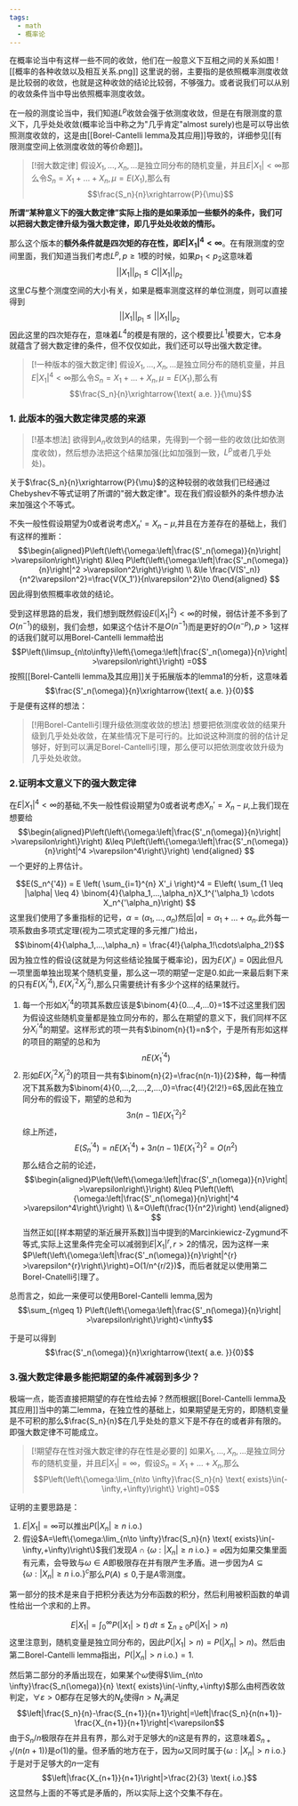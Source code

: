 ```yaml
---
tags:
  - math
  - 概率论
---
```


在概率论当中有这样一些不同的收敛，他们在一般意义下互相之间的关系如图
![[概率的各种收敛以及相互关系.png]]
这里说的弱，主要指的是依照概率测度收敛是比较弱的收敛，也就是这种收敛的结论比较弱，不够强力。或者说我们可以从别的收敛条件当中导出依照概率测度收敛。

在一般的测度论当中，我们知道$L^p$收敛会强于依测度收敛，但是在有限测度的意义下，几乎处处收敛(概率论当中称之为"几乎肯定"almost surely)也是可以导出依照测度收敛的，这是由[[Borel-Cantelli lemma及其应用]]导致的，详细参见[[有限测度空间上依测度收敛的等价命题]]。

> [!弱大数定律]
> 假设$X_1,...,X_n,...$是独立同分布的随机变量，并且$E|X_1|<\infty$那么令$S_n = X_1+...+X_n,\mu=E(X_1)$,那么有$$\frac{S_n}{n}\xrightarrow{P}{\mu}$$

**所谓“某种意义下的强大数定律”实际上指的是如果添加一些额外的条件，我们可以把弱大数定律升级为强大数定律，即几乎处处收敛的情形。**

那么这个版本的**额外条件就是四次矩的存在性，即$E|X_1|^4<\infty$**。在有限测度的空间里面，我们知道当我们考虑$L^p,p\geq 1$模的时候，如果$p_1<p_2$这意味着$$||X_1||_{p_1}\leq C||X_1||_{p_2}$$这里$C$与整个测度空间的大小有关，如果是概率测度这样的单位测度，则可以直接得到$$||X_1||_{p_1}\leq ||X_1||_{p_2}$$
因此这里的四次矩存在，意味着$L^4$的模是有限的，这个模要比$L^1$模要大，它本身就蕴含了弱大数定律的条件，但不仅仅如此，我们还可以导出强大数定律。

> [!一种版本的强大数定律]
> 假设$X_1,...,X_n,...$是独立同分布的随机变量，并且$E|X_1|^4<\infty$那么令$S_n = X_1+...+X_n,\mu=E(X_1)$,那么有$$\frac{S_n}{n}\xrightarrow{\text{ a.e. }}{\mu}$$

### 1. 此版本的强大数定律灵感的来源


> [!基本想法]
> 欲得到$A_n$收敛到$A$的结果，先得到一个弱一些的收敛(比如依测度收敛)，然后想办法把这个结果加强(比如加强到一致，$L^p$或者几乎处处)。

关于$\frac{S_n}{n}\xrightarrow{P}{\mu}$的这种较弱的收敛我们已经通过Chebyshev不等式证明了所谓的"弱大数定律"。现在我们假设额外的条件想办法来加强这个不等式。

不失一般性假设期望为$0$或者说考虑$X_n'=X_n-\mu$,并且在方差存在的基础上，我们有这样的推断：
$$\begin{aligned}P\left(\left\{\omega:\left|\frac{S'_n(\omega)}{n}\right| >\varepsilon\right\}\right) &\leq P\left(\left\{\omega:\left|\frac{S'_n(\omega)}{n}\right|^2 >\varepsilon^2\right\}\right) \\ &\le \frac{V(S'_n)}{n^2\varepsilon^2}=\frac{V(X_1')}{n\varepsilon^2}\to 0\end{aligned}  $$
因此得到依照概率收敛的结论。

受到这样思路的启发，我们想到既然假设$E(|X_1|^2)<\infty$的时候，弱估计差不多到了$O(n^{-1})$的级别，我们会想，如果这个估计不是$O(n^{-1})$而是更好的$O(n^{-p}),p>1$这样的话我们就可以用Borel-Cantelli lemma给出$$P\left(\limsup_{n\to\infty}\left\{\omega:\left|\frac{S'_n(\omega)}{n}\right| >\varepsilon\right\}\right) =0$$
按照[[Borel-Cantelli lemma及其应用]]关于拓展版本的lemma1的分析，这意味着$$\frac{S'_n(\omega)}{n}\xrightarrow{\text{ a.e. }}{0}$$
于是便有这样的想法：

> [!用Borel-Cantelli引理升级依测度收敛的想法]
> 想要把依测度收敛的结果升级到几乎处处收敛，在某些情况下是可行的。比如说这种测度的弱的估计足够好，好到可以满足Borel-Cantelli引理，那么便可以把依测度收敛升级为几乎处处收敛。

### 2.证明本文意义下的强大数定律
在$E|X_1|^4<\infty$的基础,不失一般性假设期望为$0$或者说考虑$X_n'=X_n-\mu$,上我们现在想要给
$$\begin{aligned}P\left(\left\{\omega:\left|\frac{S'_n(\omega)}{n}\right| >\varepsilon\right\}\right) &\leq P\left(\left\{\omega:\left|\frac{S'_n(\omega)}{n}\right|^4 >\varepsilon^4\right\}\right) \end{aligned}  $$
一个更好的上界估计。

$$E(S_n^{'4}) = E \left( \sum_{i=1}^{n} X'_i \right)^4 = E\left( \sum_{1 \leq |\alpha| \leq 4} \binom{4}{\alpha_1,...,\alpha_n}X_1^{'\alpha_1} \cdots X_n^{'\alpha_n}\right)
$$
这里我们使用了多重指标的记号，$\alpha = (\alpha_1,...,\alpha_n)$然后$|\alpha| =\alpha_1+...+\alpha_n$.此外每一项系数由多项式定理(视为二项式定理的多元推广)给出，$$\binom{4}{\alpha_1,...,\alpha_n} = \frac{4!}{\alpha_1!\cdots\alpha_2!}$$
因为独立性的假设(这就是为何这些结论独属于概率论)，因为$E(X'_{i})=0$因此但凡一项里面单独出现某个随机变量，那么这一项的期望一定是0.如此一来最后剩下来的只有$E(X_i^{'4}),E(X_i^{'2}X_j^{'2})$,那么只需要统计有多少个这样的结果就行。

1. 每一个形如$X_i^{'4}$的项其系数应该是$\binom{4}{0...,4,...0}=1$不过这里我们因为假设这些随机变量都是独立同分布的，那么在期望的意义下，我们同样不区分$X_i^{'4}$的期望。这样形式的项一共有$\binom{n}{1}=n$个，于是所有形如这样的项目的期望的总和为$$nE(X_1^{'4})$$
2. 形如$E(X_i^{'2}X_j^{'2})$的项目一共有$\binom{n}{2}=\frac{n(n-1)}{2}$种，每一种情况下其系数为$\binom{4}{0,...,2,...,2,...,0}=\frac{4!}{2!2!}=6$,因此在独立同分布的假设下，期望的总和为$$3n(n-1)E(X_1^{'2})^2$$
综上所述，$$E(S_n^{'4}) = nE(X_1^{'4})+3n(n-1)E(X_1^{'2})^2=O(n^2)$$
那么结合之前的论述，$$\begin{aligned}P\left(\left\{\omega:\left|\frac{S'_n(\omega)}{n}\right| >\varepsilon\right\}\right) &\leq P\left(\left\{\omega:\left|\frac{S'_n(\omega)}{n}\right|^4 >\varepsilon^4\right\}\right) \\ &=O\left(\frac{1}{n^2}\right) \end{aligned}  $$
当然正如[[样本期望的渐近展开系数]]当中提到的Marcinkiewicz-Zygmund不等式,实际上这里条件完全可以减弱到$E|X_1|^r,r>2$的情况，因为这样一来$P\left(\left\{\omega:\left|\frac{S'_n(\omega)}{n}\right|^{r} >\varepsilon^{r}\right\}\right)=O(1/n^{r/2})$，而后者就足以使用第二Borel-Cnatelli引理了。

总而言之，如此一来便可以使用Borel-Cantelli lemma,因为$$\sum_{n\geq 1} P\left(\left\{\omega:\left|\frac{S'_n(\omega)}{n}\right| >\varepsilon\right\}\right)<\infty$$

于是可以得到
$$\frac{S'_n(\omega)}{n}\xrightarrow{\text{ a.e. }}{0}$$

### 3.强大数定律最多能把期望的条件减弱到多少？

极端一点，能否直接把期望的存在性给去掉？然而根据[[Borel-Cantelli lemma及其应用]]当中的第二lemma，在独立性的基础上，如果期望是无穷的，即随机变量是不可积的那么$\frac{S_n}{n}$在几乎处处的意义下是不存在的或者非有限的。即强大数定律不可能成立。

> [!期望存在性对强大数定律的存在性是必要的]
> 如果$X_1,...,X_n,...$是独立同分布的随机变量，并且$E|X_1|=\infty$，假设$S_n = X_1+...+X_n$,那么$$P\left(\left\{\omega:\lim_{n\to \infty}\frac{S_n}{n} \text{ exists}\in(-\infty,+\infty)\right\}
> \right)=0$$

证明的主要思路是：
1. $E|X_1|=\infty$可以推出$P(|X_n|\geq n \text{ i.o.})$
2. 假设$A=\left\{\omega:\lim_{n\to \infty}\frac{S_n}{n} \text{ exists}\in(-\infty,+\infty)\right\}$我们发现$A \cap \{\omega:|X_n|\geq n \text{ i.o.}\} = \varnothing$因为如果交集里面有元素，会导致与$\omega \in A$即极限存在并有限产生矛盾。进一步因为$A \subseteq \{\omega:|X_n|\geq n \text{ i.o.}\}^{c}$那么$P(A)\leq0$,于是$A$零测度。

第一部分的技术是来自于把积分表达为分布函数的积分，然后利用被积函数的单调性给出一个求和的上界。

$$E|X_1|=\int_{0}^{\infty}P(|X_1|>t)\,dt\leq \sum_{n\geq 0}P(|X_1|> n)$$
这里注意到，随机变量是独立同分布的，因此$P(|X_1|> n)=P(|X_n|>n)$。然后由第二Borel-Cantelli lemma指出，$P(|X_n|> n \text{ i.o.})=1$.

然后第二部分的矛盾出现在，如果某个$\omega$使得$\lim_{n\to \infty}\frac{S_n(\omega)}{n} \text{ exists}\in(-\infty,+\infty)$那么由柯西收敛判定，$\forall \varepsilon>0$都存在足够大的$N_{\varepsilon}$使得$n>N_{\varepsilon}$满足$$\left|\frac{S_n}{n}-\frac{S_{n+1}}{n+1}\right|=\left|\frac{S_n}{n(n+1)}-\frac{X_{n+1}}{n+1}\right|<\varepsilon$$
由于$S_n/n$极限存在并且有界，那么对于足够大的$n$这是有界的，这意味着$S_{n+1}/(n(n+1))$是$o(1)$的量。但矛盾的地方在于，因为$\omega$又同时属于$\{\omega:|X_n|> n \text{ i.o.}\}$于是对于足够大的$n$一定有$$\left|\frac{X_{n+1}}{n+1}\right|>\frac{2}{3} \text{ i.o.}$$
这显然与上面的不等式是矛盾的，所以实际上这个交集不存在。
